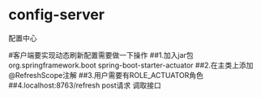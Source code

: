# config-server
配置中心

#客户端要实现动态刷新配置需要做一下操作
##1.加入jar包
		<dependency>
			<groupId>org.springframework.boot</groupId>
			<artifactId>spring-boot-starter-actuator</artifactId>
		</dependency>
##2.在主类上添加@RefreshScope注解
##3.用户需要有ROLE_ACTUATOR角色
##4.localhost:8763/refresh		 post请求 调取接口

